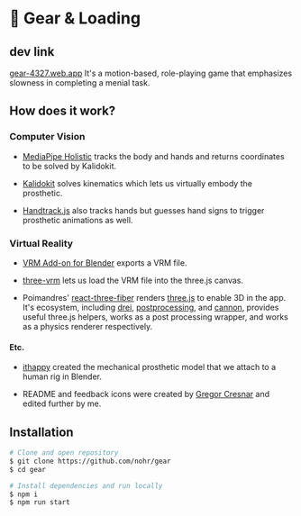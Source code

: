# 🦾 Gear & Loading

## dev link

[gear-4327.web.app](https://gear-4327.web.app/)
It's a motion-based, role-playing game that emphasizes slowness in completing a menial task.

## How does it work?

### Computer Vision

- [MediaPipe Holistic](https://google.github.io/mediapipe/solutions/holistic.html) tracks the body and hands and returns coordinates to be solved by Kalidokit.

- [Kalidokit](https://github.com/yeemachine/kalidokit) solves kinematics which lets us virtually embody the prosthetic.

- [Handtrack.js](https://github.com/victordibia/handtrack.js) also tracks hands but guesses hand signs to trigger prosthetic animations as well.

### Virtual Reality

- [VRM Add-on for Blender](https://github.com/saturday06/VRM_Addon_for_Blender) exports a VRM file.

- [three-vrm](https://github.com/pixiv/three-vrm) lets us load the VRM file into the three.js canvas.

- Poimandres' [react-three-fiber](https://github.com/pmndrs/react-three-fiber) renders [three.js](https://threejs.org/) to enable 3D in the app. It's ecosystem, including [drei](https://github.com/pmndrs/drei), [postprocessing](https://github.com/pmndrs/react-postprocessing), and [cannon](https://github.com/pmndrs/use-cannon), provides useful three.js helpers, works as a post processing wrapper, and works as a physics renderer respectively.

#### Etc.

- [ithappy](https://www.cgtrader.com/ithappy) created the mechanical prosthetic model that we attach to a human rig in Blender.

- README and feedback icons were created by [Gregor Cresnar](https://thenounproject.com/grega.cresnar/) and edited further by me.

## Installation

```zsh
# Clone and open repository
$ git clone https://github.com/nohr/gear
$ cd gear

# Install dependencies and run locally
$ npm i
$ npm run start
```
